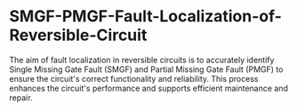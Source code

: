 # SMGF-PMGF-Fault-Localization-of-Reversible-Circuit
The aim of fault localization in reversible circuits is to accurately identify Single Missing Gate Fault (SMGF) and Partial Missing Gate Fault (PMGF) to ensure the circuit's correct functionality and reliability. This process enhances the circuit's performance and supports efficient maintenance and repair.
